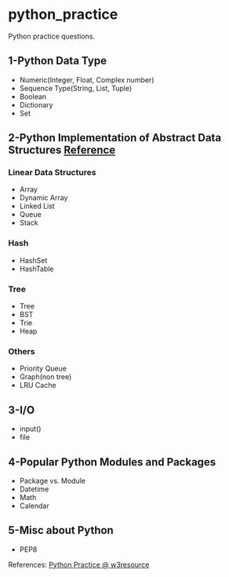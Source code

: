 # python_practice
Python practice questions.

## 1-Python Data Type
-  Numeric(Integer, Float, Complex number)
-  Sequence Type(String, List, Tuple)
-  Boolean
-  Dictionary
-  Set


## 2-Python Implementation of Abstract Data Structures [Reference](https://www.interviewcake.com/data-structures-reference) 
### Linear Data Structures
-  Array
-  Dynamic Array
-  Linked List
-  Queue
-  Stack

### Hash
-  HashSet
-  HashTable

### Tree
-  Tree
-  BST
-  Trie
-  Heap

### Others
-  Priority Queue
-  Graph(non tree)
-  LRU Cache


## 3-I/O
-  input()
-  file


## 4-Popular Python Modules and Packages
-  Package vs. Module
-  Datetime
-  Math
-  Calendar

## 5-Misc about Python
- PEP8


References:
[Python Practice @ w3resource](https://www.w3resource.com/python-exercises/)
